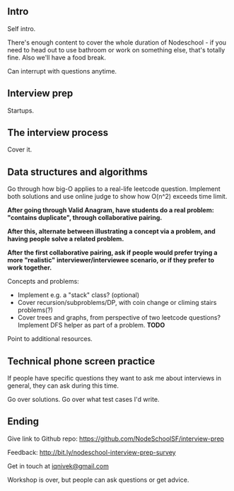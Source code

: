 ## Intro

Self intro.

There's enough content to cover the whole duration of Nodeschool - if you need to head out to use bathroom or work on something else, that's totally fine. Also we'll have a food break.

Can interrupt with questions anytime.

## Interview prep

Startups.


## The interview process

Cover it.


## Data structures and algorithms

Go through how big-O applies to a real-life leetcode question. Implement both solutions and use online judge to show how O(n^2) exceeds time limit.

**After going through Valid Anagram, have students do a real problem: "contains duplicate", through collaborative pairing.**

**After this, alternate between illustrating a concept via a problem, and having people solve a related problem.**

**After the first collaborative pairing, ask if people would prefer trying a more "realistic" interviewer/interviewee scenario, or if they prefer to work together.**

Concepts and problems:

* Implement e.g. a "stack" class? (optional)
* Cover recursion/subproblems/DP, with coin change or climing stairs problems(?)
* Cover trees and graphs, from perspective of two leetcode questions? Implement DFS helper as part of a problem. **TODO**

Point to additional resources.


## Technical phone screen practice

If people have specific questions they want to ask me about interviews in general, they can ask during this time.

Go over solutions. Go over what test cases I'd write.

## Ending

Give link to Github repo: https://github.com/NodeSchoolSF/interview-prep

Feedback: http://bit.ly/nodeschool-interview-prep-survey

Get in touch at iqnivek@gmail.com

Workshop is over, but people can ask questions or get advice.
